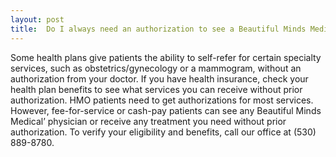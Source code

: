 ```yaml
---
layout: post
title:  Do I always need an authorization to see a Beautiful Minds Medical specialist or get other services?
---
```


Some health plans give patients the ability to self-refer for certain specialty services, such as obstetrics/gynecology or a mammogram, without an authorization from your doctor. If you have health insurance, check your health plan benefits to see what services you can receive without prior authorization. HMO patients need to get authorizations for most services. However, fee-for-service or cash-pay patients can see any Beautiful Minds Medical’ physician or receive any treatment you need without prior authorization. To verify your eligibility and benefits, call our office at <span class="call-num">(530) 889-8780</span>.